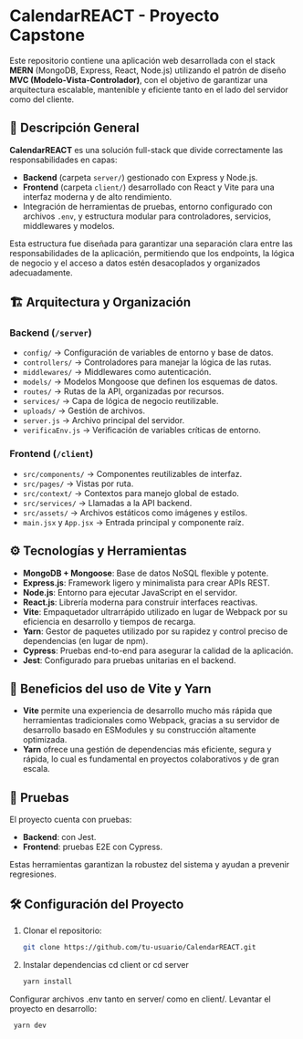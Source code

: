 # CalendarREACT - Proyecto Capstone

Este repositorio contiene una aplicación web desarrollada con el stack **MERN** (MongoDB, Express, React, Node.js) utilizando el patrón de diseño **MVC (Modelo-Vista-Controlador)**, con el objetivo de garantizar una arquitectura escalable, mantenible y eficiente tanto en el lado del servidor como del cliente.

## 🧩 Descripción General

**CalendarREACT** es una solución full-stack que divide correctamente las responsabilidades en capas:

- **Backend** (carpeta `server/`) gestionado con Express y Node.js.
- **Frontend** (carpeta `client/`) desarrollado con React y Vite para una interfaz moderna y de alto rendimiento.
- Integración de herramientas de pruebas, entorno configurado con archivos `.env`, y estructura modular para controladores, servicios, middlewares y modelos.

Esta estructura fue diseñada para garantizar una separación clara entre las responsabilidades de la aplicación, permitiendo que los endpoints, la lógica de negocio y el acceso a datos estén desacoplados y organizados adecuadamente.

## 🏗️ Arquitectura y Organización

### Backend (`/server`)

- `config/` → Configuración de variables de entorno y base de datos.
- `controllers/` → Controladores para manejar la lógica de las rutas.
- `middlewares/` → Middlewares como autenticación.
- `models/` → Modelos Mongoose que definen los esquemas de datos.
- `routes/` → Rutas de la API, organizadas por recursos.
- `services/` → Capa de lógica de negocio reutilizable.
- `uploads/` → Gestión de archivos.
- `server.js` → Archivo principal del servidor.
- `verificaEnv.js` → Verificación de variables críticas de entorno.

### Frontend (`/client`)

- `src/components/` → Componentes reutilizables de interfaz.
- `src/pages/` → Vistas por ruta.
- `src/context/` → Contextos para manejo global de estado.
- `src/services/` → Llamadas a la API backend.
- `src/assets/` → Archivos estáticos como imágenes y estilos.
- `main.jsx` y `App.jsx` → Entrada principal y componente raíz.

## ⚙️ Tecnologías y Herramientas

- **MongoDB + Mongoose**: Base de datos NoSQL flexible y potente.
- **Express.js**: Framework ligero y minimalista para crear APIs REST.
- **Node.js**: Entorno para ejecutar JavaScript en el servidor.
- **React.js**: Librería moderna para construir interfaces reactivas.
- **Vite**: Empaquetador ultrarrápido utilizado en lugar de Webpack por su eficiencia en desarrollo y tiempos de recarga.
- **Yarn**: Gestor de paquetes utilizado por su rapidez y control preciso de dependencias (en lugar de npm).
- **Cypress**: Pruebas end-to-end para asegurar la calidad de la aplicación.
- **Jest**: Configurado para pruebas unitarias en el backend.

## 🚀 Beneficios del uso de Vite y Yarn

- **Vite** permite una experiencia de desarrollo mucho más rápida que herramientas tradicionales como Webpack, gracias a su servidor de desarrollo basado en ESModules y su construcción altamente optimizada.
- **Yarn** ofrece una gestión de dependencias más eficiente, segura y rápida, lo cual es fundamental en proyectos colaborativos y de gran escala.

## 🧪 Pruebas

El proyecto cuenta con pruebas:

- **Backend**: con Jest.
- **Frontend**: pruebas E2E con Cypress.
  
Estas herramientas garantizan la robustez del sistema y ayudan a prevenir regresiones.

## 🛠️ Configuración del Proyecto

1. Clonar el repositorio:
   ```bash
   git clone https://github.com/tu-usuario/CalendarREACT.git
2. Instalar dependencias
   cd client or cd server
     ```bash
   yarn install
  Configurar archivos .env tanto en server/ como en client/.
  Levantar el proyecto en desarrollo:
  ```bash
   yarn dev


